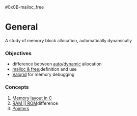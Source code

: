 #0x0B-malloc_free

<h1>General</h1>
<p>A study of memory block allocation, automatically  dynamically</p>
<h3>Objectives</h3>
<ul>
<li>difference between <a href='https://www.geeksforgeeks.org/static-and-dynamic-memory-allocation-in-c/'>auto</a>/<a href='http://www.tutorialspoint.com/cprogramming/c_memory_management.htm'>dynamic</a> allocation</li>
<li><a href='https://www.geeksforgeeks.org/dynamic-memory-allocation-in-c-using-malloc-calloc-free-and-realloc/?ref=gcse'>malloc & free</a>;definition and use</li>
<li><a href='https://valgrind.org/docs/manual/quick-start.html'>Valgrid</a> for memory debugging</li>
</ul>
<h3>Concepts</h3>
<ol>
<li><a href="https://www.geeksforgeeks.org/memory-layout-of-c-program/">Memory layout in C</a></li>
<li><a href='https://www.geeksforgeeks.org/random-access-memory-ram-and-read-only-memory-rom/'>RAM || ROM</a>difference</li>
<li><a href='https://www.geeksforgeeks.org/c-pointers/'>Pointers</a></li>
</ol>
